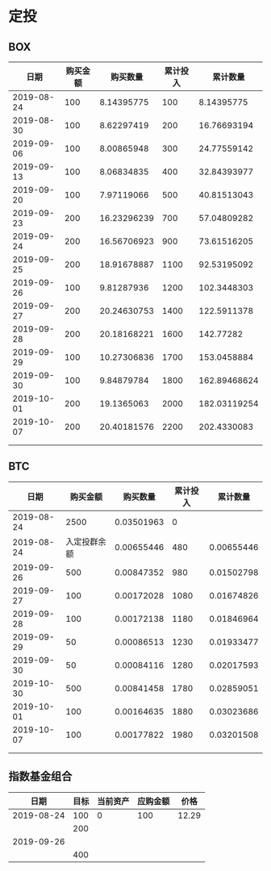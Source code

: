 # 定投

## BOX

| 日期       | 购买金额 | 购买数量    | 累计投入 | 累计数量     |
| ---------- | -------- | ----------- | -------- | ------------ |
| 2019-08-24 | 100      | 8.14395775  | 100      | 8.14395775   |
| 2019-08-30 | 100      | 8.62297419  | 200      | 16.76693194  |
| 2019-09-06 | 100      | 8.00865948  | 300      | 24.77559142  |
| 2019-09-13 | 100      | 8.06834835  | 400      | 32.84393977  |
| 2019-09-20 | 100      | 7.97119066  | 500      | 40.81513043  |
| 2019-09-23 | 200      | 16.23296239 | 700      | 57.04809282  |
| 2019-09-24 | 200      | 16.56706923 | 900      | 73.61516205  |
| 2019-09-25 | 200      | 18.91678887 | 1100     | 92.53195092  |
| 2019-09-26 | 100      | 9.81287936  | 1200     | 102.3448303  |
| 2019-09-27 | 200      | 20.24630753 | 1400     | 122.5911378  |
| 2019-09-28 | 200      | 20.18168221 | 1600     | 142.77282    |
| 2019-09-29 | 100      | 10.27306836 | 1700     | 153.0458884  |
| 2019-09-30 | 100      | 9.84879784  | 1800     | 162.89468624 |
| 2019-10-01 | 200      | 19.1365063  | 2000     | 182.03119254 |
| 2019-10-07 | 200      | 20.40181576 | 2200     | 202.4330083  |
|            |          |             |          |              |
|            |          |             |          |              |

## BTC

| 日期       | 购买金额     | 购买数量   | 累计投入 | 累计数量   |
| ---------- | ------------ | ---------- | -------- | ---------- |
| 2019-08-24 | 2500         | 0.03501963 | 0        |            |
| 2019-08-24 | 入定投群余额 | 0.00655446 | 480      | 0.00655446 |
| 2019-09-26 | 500          | 0.00847352 | 980      | 0.01502798 |
| 2019-09-27 | 100          | 0.00172028 | 1080     | 0.01674826 |
| 2019-09-28 | 100          | 0.00172138 | 1180     | 0.01846964 |
| 2019-09-29 | 50           | 0.00086513 | 1230     | 0.01933477 |
| 2019-09-30 | 50           | 0.00084116 | 1280     | 0.02017593 |
| 2019-10-30 | 500          | 0.00841458 | 1780     | 0.02859051 |
| 2019-10-01 | 100          | 0.00164635 | 1880     | 0.03023686 |
| 2019-10-07 | 100          | 0.00177822 | 1980     | 0.03201508 |
|            |              |            |          |            |
|            |              |            |          |            |



## 指数基金组合

| 日期       | 目标 | 当前资产 | 应购金额 | 价格  |
| ---------- | ---- | -------- | -------- | ----- |
| 2019-08-24 | 100  | 0        | 100      | 12.29 |
|            | 200  |          |          |       |
| 2019-09-26 |      |          |          |       |
|            | 400  |          |          |       |

